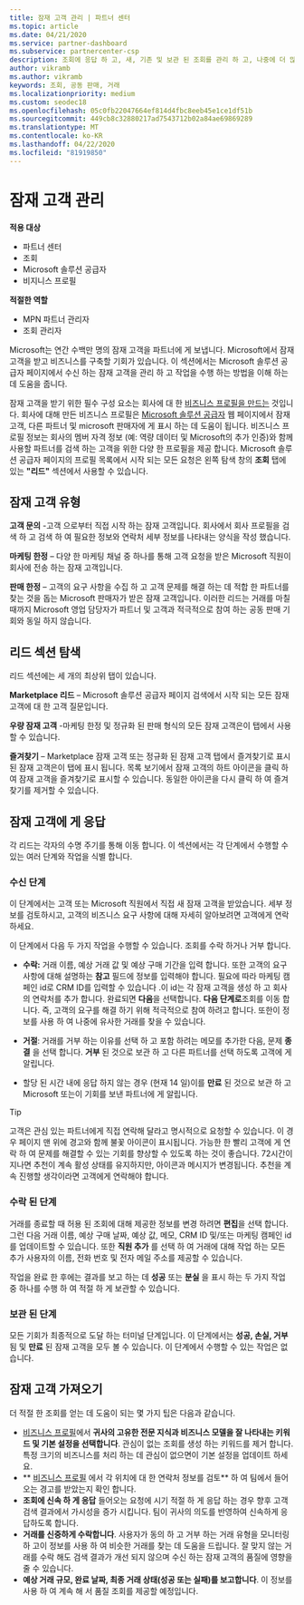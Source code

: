 ```yaml
---
title: 잠재 고객 관리 | 파트너 센터
ms.topic: article
ms.date: 04/21/2020
ms.service: partner-dashboard
ms.subservice: partnercenter-csp
description: 조회에 응답 하 고, 새, 기존 및 보관 된 조회를 관리 하 고, 나중에 더 많은 조회를 가져오는 방법에 대해 알아봅니다.
author: vikramb
ms.author: vikramb
keywords: 조회, 공동 판매, 거래
ms.localizationpriority: medium
ms.custom: seodec18
ms.openlocfilehash: 05c0fb22047664ef814d4fbc8eeb45e1ce1df51b
ms.sourcegitcommit: 449cb8c32880217ad7543712b02a84ae69869289
ms.translationtype: MT
ms.contentlocale: ko-KR
ms.lasthandoff: 04/22/2020
ms.locfileid: "81919850"
---
```

# <a name="manage-leads"></a>잠재 고객 관리

**적용 대상**

-  파트너 센터
-  조회
-  Microsoft 솔루션 공급자
-  비지니스 프로필

**적절한 역할**

- MPN 파트너 관리자
- 조회 관리자

Microsoft는 연간 수백만 명의 잠재 고객을 파트너에 게 보냅니다. Microsoft에서 잠재 고객을 받고 비즈니스를 구축할 기회가 있습니다. 이 섹션에서는 Microsoft 솔루션 공급자 페이지에서 수신 하는 잠재 고객을 관리 하 고 작업을 수행 하는 방법을 이해 하는 데 도움을 줍니다.

잠재 고객을 받기 위한 필수 구성 요소는 회사에 대 한 [비즈니스 프로필을 만드는](https://docs.microsoft.com/partner-center/create-a-marketing-profile) 것입니다. 회사에 대해 만든 비즈니스 프로필은 [Microsoft 솔루션 공급자](https://www.microsoft.com/solution-providers/home) 웹 페이지에서 잠재 고객, 다른 파트너 및 microsoft 판매자에 게 표시 하는 데 도움이 됩니다. 비즈니스 프로필 정보는 회사의 멤버 자격 정보 (예: 역량 데이터 및 Microsoft의 추가 인증)와 함께 사용할 파트너를 검색 하는 고객을 위한 다양 한 프로필을 제공 합니다. Microsoft 솔루션 공급자 페이지의 프로필 목록에서 시작 되는 모든 요청은 왼쪽 탐색 창의 **조회** 탭에 있는 **"리드"** 섹션에서 사용할 수 있습니다. 

## <a name="types-of-leads"></a>잠재 고객 유형

**고객 문의** -고객 으로부터 직접 시작 하는 잠재 고객입니다. 회사에서 회사 프로필을 검색 하 고 검색 하 여 필요한 정보와 연락처 세부 정보를 나타내는 양식을 작성 했습니다.

**마케팅 한정** – 다양 한 마케팅 채널 중 하나를 통해 고객 요청을 받은 Microsoft 직원이 회사에 전송 하는 잠재 고객입니다.

**판매 한정** – 고객의 요구 사항을 수집 하 고 고객 문제를 해결 하는 데 적합 한 파트너를 찾는 것을 돕는 Microsoft 판매자가 받은 잠재 고객입니다. 이러한 리드는 거래를 마칠 때까지 Microsoft 영업 담당자가 파트너 및 고객과 적극적으로 참여 하는 공동 판매 기회와 동일 하지 않습니다.

## <a name="navigating-the-leads-section"></a>리드 섹션 탐색

리드 섹션에는 세 개의 최상위 탭이 있습니다. 

**Marketplace 리드** – Microsoft 솔루션 공급자 페이지 검색에서 시작 되는 모든 잠재 고객에 대 한 고객 질문입니다.

**우량 잠재 고객** -마케팅 한정 및 정규화 된 판매 형식의 모든 잠재 고객은이 탭에서 사용할 수 있습니다.

**즐겨찾기** – Marketplace 잠재 고객 또는 정규화 된 잠재 고객 탭에서 즐겨찾기로 표시 된 잠재 고객은이 탭에 표시 됩니다. 목록 보기에서 잠재 고객의 하트 아이콘을 클릭 하 여 잠재 고객을 즐겨찾기로 표시할 수 있습니다. 동일한 아이콘을 다시 클릭 하 여 즐겨찾기를 제거할 수 있습니다.

## <a name="responding-to-a-lead"></a>잠재 고객에 게 응답

각 리드는 각자의 수명 주기를 통해 이동 합니다. 이 섹션에서는 각 단계에서 수행할 수 있는 여러 단계와 작업을 식별 합니다.

### <a name="received-stage"></a>수신 단계

이 단계에서는 고객 또는 Microsoft 직원에서 직접 새 잠재 고객을 받았습니다. 세부 정보를 검토하시고, 고객의 비즈니스 요구 사항에 대해 자세히 알아보려면 고객에게 연락하세요.

이 단계에서 다음 두 가지 작업을 수행할 수 있습니다. 조회를 수락 하거나 거부 합니다.

- **수락:** 거래 이름, 예상 거래 값 및 예상 구매 기간을 입력 합니다. 또한 고객의 요구 사항에 대해 설명하는 **참고** 필드에 정보를 입력해야 합니다. 필요에 따라 마케팅 캠페인 id로 CRM ID를 입력할 수 있습니다 .이 id는 각 잠재 고객을 생성 하 고 회사의 연락처를 추가 합니다. 완료되면 **다음**을 선택합니다. **다음 단계로**조회를 이동 합니다. 즉, 고객의 요구를 해결 하기 위해 적극적으로 참여 하려고 합니다. 또한이 정보를 사용 하 여 나중에 유사한 거래를 찾을 수 있습니다. 

- **거절**: 거래를 거부 하는 이유를 선택 하 고 포함 하려는 메모를 추가한 다음, 문제 **종결** 을 선택 합니다. **거부** 된 것으로 보관 하 고 다른 파트너를 선택 하도록 고객에 게 알립니다.

- 할당 된 시간 내에 응답 하지 않는 경우 (현재 14 일)이를 **만료** 된 것으로 보관 하 고 Microsoft 또는이 기회를 보낸 파트너에 게 알립니다.

> [!TIP]
> 고객은 관심 있는 파트너에게 직접 연락해 달라고 명시적으로 요청할 수 있습니다. 이 경우 페이지 맨 위에 경고와 함께 불꽃 아이콘이 표시됩니다. 가능한 한 빨리 고객에 게 연락 하 여 문제를 해결할 수 있는 기회를 향상할 수 있도록 하는 것이 좋습니다. 72시간이 지나면 추천이 계속 활성 상태를 유지하지만, 아이콘과 메시지가 변경됩니다. 추천을 계속 진행할 생각이라면 고객에게 연락해야 합니다.

### <a name="accepted-stage"></a>수락 된 단계

거래를 종료할 때 허용 된 조회에 대해 제공한 정보를 변경 하려면 **편집**을 선택 합니다. 그런 다음 거래 이름, 예상 구매 날짜, 예상 값, 메모, CRM ID 및/또는 마케팅 캠페인 id를 업데이트할 수 있습니다.  또한 **직원 추가** 를 선택 하 여 거래에 대해 작업 하는 모든 추가 사용자의 이름, 전화 번호 및 전자 메일 주소를 제공할 수 있습니다.

작업을 완료 한 후에는 결과를 보고 하는 데 **성공** 또는 **분실** 을 표시 하는 두 가지 작업 중 하나를 수행 하 여 적절 하 게 보관할 수 있습니다.

### <a name="archived-stage"></a>보관 된 단계

모든 기회가 최종적으로 도달 하는 터미널 단계입니다. 이 단계에서는 **성공, 손실, 거부**됨 및 **만료** 된 잠재 고객을 모두 볼 수 있습니다. 이 단계에서 수행할 수 있는 작업은 없습니다.

## <a name="getting-more-leads"></a>잠재 고객 가져오기

더 적절 한 조회를 얻는 데 도움이 되는 몇 가지 팁은 다음과 같습니다.

- [비즈니스 프로필](https://docs.microsoft.com/partner-center/create-a-marketing-profile)에서 **귀사의 고유한 전문 지식과 비즈니스 모델을 잘 나타내는 키워드 및 기본 설정을 선택합니다**. 관심이 없는 조회를 생성 하는 키워드를 제거 합니다. 특정 크기의 비즈니스를 처리 하는 데 관심이 없으면이 기본 설정을 업데이트 하세요.
- ** [비즈니스 프로필](https://docs.microsoft.com/partner-center/create-a-marketing-profile) 에서 각 위치에 대 한 연락처 정보를 검토** 하 여 팀에서 들어오는 경고를 받았는지 확인 합니다.
- **조회에 신속 하 게 응답** 들어오는 요청에 시기 적절 하 게 응답 하는 경우 향후 고객 검색 결과에서 가시성을 증가 시킵니다. 팀이 귀사의 의도를 반영하여 신속하게 응답하도록 합니다.
- **거래를 신중하게 수락합니다**. 사용자가 동의 하 고 거부 하는 거래 유형을 모니터링 하 고이 정보를 사용 하 여 비슷한 거래를 찾는 데 도움을 드립니다. 잘 맞지 않는 거래를 수락 해도 검색 결과가 개선 되지 않으며 수신 하는 잠재 고객의 품질에 영향을 줄 수 있습니다.
- **예상 거래 규모, 완료 날짜, 최종 거래 상태(성공 또는 실패)를 보고합니다**. 이 정보를 사용 하 여 계속 해 서 품질 조회를 제공할 예정입니다.

